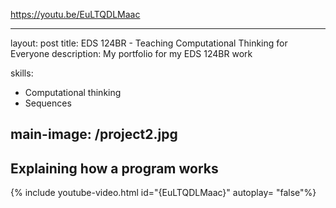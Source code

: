https://youtu.be/EuLTQDLMaac

---
layout: post
title: EDS 124BR - Teaching Computational Thinking for Everyone
description:  My portfolio for my EDS 124BR work

skills: 
  - Computational thinking
  - Sequences
  
main-image: /project2.jpg
---

## Explaining how a program works
{% include youtube-video.html id="{EuLTQDLMaac}" autoplay= "false"%}
